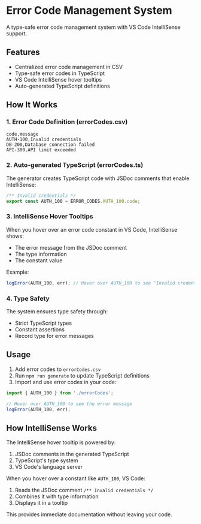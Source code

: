 # Error Code Management System

A type-safe error code management system with VS Code IntelliSense support.

## Features

- Centralized error code management in CSV
- Type-safe error codes in TypeScript
- VS Code IntelliSense hover tooltips
- Auto-generated TypeScript definitions

## How It Works

### 1. Error Code Definition (errorCodes.csv)
```csv
code,message
AUTH-100,Invalid credentials
DB-200,Database connection failed
API-300,API limit exceeded
```

### 2. Auto-generated TypeScript (errorCodes.ts)
The generator creates TypeScript code with JSDoc comments that enable IntelliSense:

```typescript
/** Invalid credentials */
export const AUTH_100 = ERROR_CODES.AUTH_100.code;
```

### 3. IntelliSense Hover Tooltips
When you hover over an error code constant in VS Code, IntelliSense shows:
- The error message from the JSDoc comment
- The type information
- The constant value

Example:
```typescript
logError(AUTH_100, err); // Hover over AUTH_100 to see "Invalid credentials"
```

### 4. Type Safety
The system ensures type safety through:
- Strict TypeScript types
- Constant assertions
- Record type for error messages

## Usage

1. Add error codes to `errorCodes.csv`
2. Run `npm run generate` to update TypeScript definitions
3. Import and use error codes in your code:
```typescript
import { AUTH_100 } from './errorCodes';

// Hover over AUTH_100 to see the error message
logError(AUTH_100, err);
```

## How IntelliSense Works

The IntelliSense hover tooltip is powered by:
1. JSDoc comments in the generated TypeScript
2. TypeScript's type system
3. VS Code's language server

When you hover over a constant like `AUTH_100`, VS Code:
1. Reads the JSDoc comment `/** Invalid credentials */`
2. Combines it with type information
3. Displays it in a tooltip

This provides immediate documentation without leaving your code.
